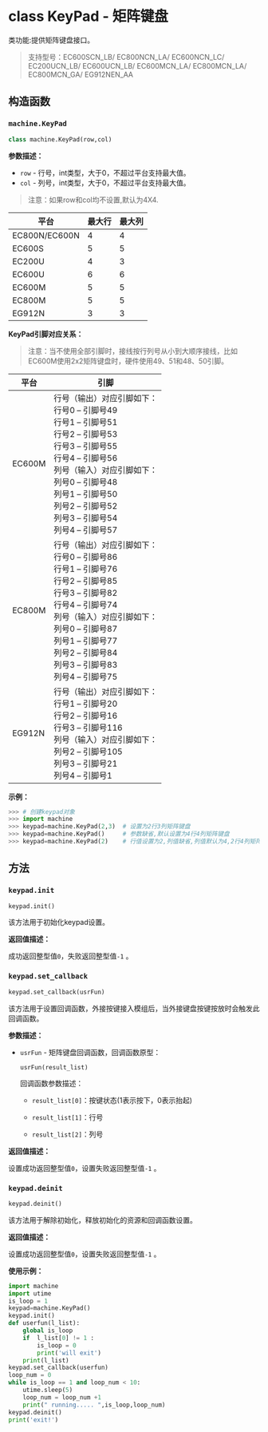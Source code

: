 # class KeyPad - 矩阵键盘

类功能:提供矩阵键盘接口。

> 支持型号：EC600SCN_LB/ EC800NCN_LA/ EC600NCN_LC/ EC200UCN_LB/ EC600UCN_LB/ EC600MCN_LA/ EC800MCN_LA/ EC800MCN_GA/ EG912NEN_AA
>

## 构造函数

### `machine.KeyPad`

```python
class machine.KeyPad(row,col)
```

**参数描述：**

- `row` - 行号，int类型，大于0，不超过平台支持最大值。
- `col` - 列号，int类型，大于0，不超过平台支持最大值。

> 注意：如果row和col均不设置,默认为4X4.

| 平台          | 最大行 | 最大列 |
| ------------- | ------ | ------ |
| EC800N/EC600N | 4      | 4      |
| EC600S        | 5      | 5      |
| EC200U        | 4      | 3      |
| EC600U        | 6      | 6      |
| EC600M        | 5      | 5      |
| EC800M        | 5      | 5      |
| EG912N        | 3      | 3      |

**KeyPad引脚对应关系：**

> 注意：当不使用全部引脚时，接线按行列号从小到大顺序接线，比如EC600M使用2x2矩阵键盘时，硬件使用49、51和48、50引脚。

| 平台   | 引脚                                                         |
| ------ | ------------------------------------------------------------ |
| EC600M | 行号（输出）对应引脚如下：<br/>行号0 – 引脚号49<br/>行号1 – 引脚号51<br/>行号2 – 引脚号53<br/>行号3 – 引脚号55<br/>行号4 – 引脚号56<br/>列号（输入）对应引脚如下：<br/>列号0 – 引脚号48<br/>列号1 – 引脚号50<br/>列号2 – 引脚号52<br/>列号3 – 引脚号54<br />列号4 – 引脚号57 |
| EC800M | 行号（输出）对应引脚如下：<br/>行号0 – 引脚号86<br/>行号1 – 引脚号76<br/>行号2 – 引脚号85<br/>行号3 – 引脚号82<br/>行号4 – 引脚号74<br/>列号（输入）对应引脚如下：<br/>列号0 – 引脚号87<br/>列号1 – 引脚号77<br/>列号2 – 引脚号84<br/>列号3 – 引脚号83<br/>列号4 – 引脚号75 |
| EG912N | 行号（输出）对应引脚如下：<br/>行号1 – 引脚号20<br/>行号2 – 引脚号16<br/>行号3 – 引脚号116<br/>列号（输入）对应引脚如下：<br/>列号2 – 引脚号105<br/>列号3 – 引脚号21<br/>列号4 – 引脚号1 |

**示例：**

```python
>>> # 创建keypad对象
>>> import machine
>>> keypad=machine.KeyPad(2,3)	# 设置为2行3列矩阵键盘
>>> keypad=machine.KeyPad()		# 参数缺省,默认设置为4行4列矩阵键盘
>>> keypad=machine.KeyPad(2)	# 行值设置为2,列值缺省,列值默认为4,2行4列矩阵键盘
```

## 方法

### `keypad.init`

```python
keypad.init()
```

该方法用于初始化keypad设置。

**返回值描述：**

成功返回整型值`0`，失败返回整型值`-1` 。

### `keypad.set_callback`

```python
keypad.set_callback(usrFun)
```

该方法用于设置回调函数，外接按键接入模组后，当外接键盘按键按放时会触发此回调函数。

**参数描述：**

- `usrFun` - 矩阵键盘回调函数，回调函数原型：

  ```
  usrFun(result_list)
  ```

  回调函数参数描述：

  - `result_list[0]`：按键状态(1表示按下，0表示抬起)

  - `result_list[1]`：行号

  - `result_list[2]`：列号

**返回值描述：**

设置成功返回整型值`0`，设置失败返回整型值`-1` 。

### `keypad.deinit`

```python
keypad.deinit()
```

该方法用于解除初始化，释放初始化的资源和回调函数设置。

**返回值描述：**

设置成功返回整型值`0`，设置失败返回整型值`-1` 。

**使用示例：**

```python
import machine
import utime
is_loop = 1
keypad=machine.KeyPad()  
keypad.init()
def userfun(l_list):
    global is_loop 
    if  l_list[0] != 1 :
        is_loop = 0
        print('will exit')
    print(l_list)
keypad.set_callback(userfun)
loop_num = 0
while is_loop == 1 and loop_num < 10:
    utime.sleep(5)
    loop_num = loop_num +1
    print(" running..... ",is_loop,loop_num)
keypad.deinit()
print('exit!')
```

